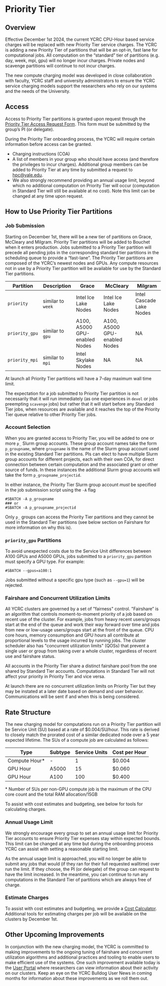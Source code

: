 # Priority Tier

## Overview

Effective December 1st 2024, the current YCRC CPU-Hour based service charges will be replaced with new Priority Tier service charges.
The YCRC is adding a new Priority Tier of partitions that will be an opt-in, fast lane for computational jobs. 
All computation on the “standard” tier of partitions (e.g. day, week, mpi, gpu) will no longer incur charges.
Private nodes and scavenge partitions will continue to not incur charges.

The new compute charging model was developed in close collaboration with faculty, YCRC staff and university administrators to ensure the YCRC service charging models support the researchers who rely on our systems and the needs of the University.

## Access

Access to Priority Tier partitions is granted upon request through the [Priority Tier Access Request Form](https://docs.google.com/forms/d/1gXaOiOwmU-YY1Q5k2mJJRmEHTeJcBs9BlkJ7n1akF1Q).
This form must be submitted by the group’s PI (or delegate).

During the Priority Tier onboarding process, the YCRC will require certain information before access can be granted.

* Charging instructions (COA)
* A list of members in your group who should have access (and therefore the privileges to incur charges). Additional group members can be added to Priority Tier at any time by submitted a request to [hpc@yale.edu](mailto:hpc@yale.edu).
* We also strongly recommend providing an annual usage limit, beyond which no additional computation on Priority Tier will occur (computation in Standard Tier will still be available at no cost). Note this limit can be changed at any time upon request.

## How to Use Priority Tier Partitions

### Job Submission

Starting on December 1st, there will be a new tier of partitions on Grace, McCleary and Milgram. Priority Tier partitions will be added to Bouchet when it enters production.
Jobs submitted to a Priority Tier partition will precede all pending jobs in the corresponding standard tier partitions in the scheduling queue to provide a “fast-lane”. 
The Priority Tier partitions are composed of the YCRC’s newest nodes and GPUs.
Any compute resources not in use by a Priority Tier partition will be available for use by the Standard Tier partitions.

| Partition       | Description       | Grace                             | McCleary                          | Milgram |
|-----------------|-------------------|-----------------------------------|-----------------------------------|-----------|
| `priority`      | similar to `week` | Intel Ice Lake Nodes              | Intel Ice Lake Nodes              |  Intel Cascade Lake Nodes |
| `priority_gpu`  | similar to `gpu`  | A100, A5000 GPU-enabled Nodes | A100, A5000 GPU-enabled Nodes |  NA | 
| `priority_mpi`  | similar to `mpi`  | Intel Skylake Nodes |  NA | NA  |

At launch all Priority Tier partitions will have a 7-day maximum wall time limit.

The expectation for a job submitted to Priority Tier partition is not necessarily that it will run immediately (as one experiences in `devel` or jobs preempting `scavenge` jobs) but rather that it will start before any Standard Tier jobs, when resources are available and it reaches the top of the Priority Tier queue relative to other Priority Tier jobs.

### Account Selection

When you are granted access to Priority Tier, you will be added to one or more `p_` Slurm group accounts.
These group account names take the form `p_groupname`, where `groupname` is the name of the Slurm group account used in the existing Standard Tier partitions.
PIs can elect to have multiple Slurm group accounts for different projects, each with their own COA, for direct connection between certain computation and the associated grant or other source of funds.
In these instances the additional Slurm group accounts will take the form `p_groupname_projectid`.

In either instance, the Priority Tier Slurm group account *must* be specified in the job submission script using the `-A` flag

```
#SBATCH -A p_groupname
### or
#SBATCH -A p_groupname_projectid
```

Only `p_` groups can access the Priority Tier partitions and they cannot be used in the Standard Tier partitions (see below section on Fairshare for more information on why this is). 

### `priority_gpu` Partitions

To avoid unexpected costs due to the Service Unit differences between A100 GPUs and A5000 GPUs, jobs submitted to a `priority_gpu` partition must specify a GPU type. For example:

```
#SBATCH --gpus=a100:1
```

Jobs submitted without a specific gpu type (such as `--gpu=1`) will be rejected.

### Fairshare and Concurrent Utilization Limits

All YCRC clusters are governed by a set of "fairness" control. 
"Fairshare” is an algorithm that controls moment-to-moment priority of a job based on recent use of the cluster. 
For example, jobs from heavy recent users/groups start at the end of the queue and work their way forward over time and jobs from new or low-usage users/groups start at the front of the queue. 
CPU core hours, memory consumption and GPU hours all contribute at proportional levels to the usage incurred by running jobs. 
The cluster scheduler also has "concurrent utilization limits" (QOSs) that prevent a single user or group from taking over a whole cluster, regardless of recent use and fairshare status. 

All accounts in the Priority Tier share a distinct fairshare pool from the one shared by Standard Tier accounts.
Computations in Standard Tier will not affect your priority in Priority Tier and vice versa.

At launch there are no concurrent utilization limits on Priority Tier but they may be instated at a later date based on demand and user behavior.
Communications will be sent if and when this is being considered.

## Rate Structure

The new charging model for computations run on a Priority Tier partition will be Service Unit (SU) based at a rate of $0.004/SU/hour.
This rate is derived to closely match the prorated cost of a similar dedicated node over a 5 year expected lifetime.
The SUs of a compute job are calculated as follows:

|  Type | Subtype   | Service Units  | Cost per Hour  |
|----------------|--------|-----|--------|
| Compute Hour\* |  -     | 1   | $0.004 |
| GPU Hour       | A5000  | 15  | $0.060 |
| GPU Hour       | A100   | 100 | $0.400 |

\* Number of SUs per non-GPU compute job is the maximum of the CPU core count and the total RAM allocation/15GB

To assist with cost estimates and budgeting, see below for tools for calculating charges.

### Annual Usage Limit

We strongly encourage every group to set an annual usage limit for Priority Tier accounts to ensure Priority Tier expenses stay within expected bounds.
This limit can be changed at any time but during the onboarding process YCRC can assist with setting a reasonable starting limit.

As the annual usage limit is approached, you will no longer be able to submit any jobs that would (if they ran for their full requested walltime) over run the limit.
If they choose, the PI (or delegate) of the group can request to have the limit increased.
In the meantime, you can continue to run any computations in the Standard Tier of partitions which are always free of charge.

### Estimate Charges

To assist with cost estimates and budgeting, we provide a [Cost Calculator](https://docs.google.com/spreadsheets/d/1607EHXc_aay0O0CeteV9ckkwcrFhJwvx9aNmxFmLIYI/edit?usp=sharing). 
Additional tools for estimating charges per job will be available on the clusters by December 1st.


## Other Upcoming Improvements

In conjunction with the new charging model, the YCRC is committed to making improvements to the ongoing tuning of fairshare and concurrent utilization algorithms and additional practices and tooling to enable users to make efficient use of the systems.
One such improvement available today is the [User Portal](https://docs.ycrc.yale.edu/news/2024-08/#ycrc-hpc-user-portal) where researchers can view information about their activity on our clusters.
Keep an eye on the YCRC Bulldog User News in coming months for information about these improvements as we roll them out.
